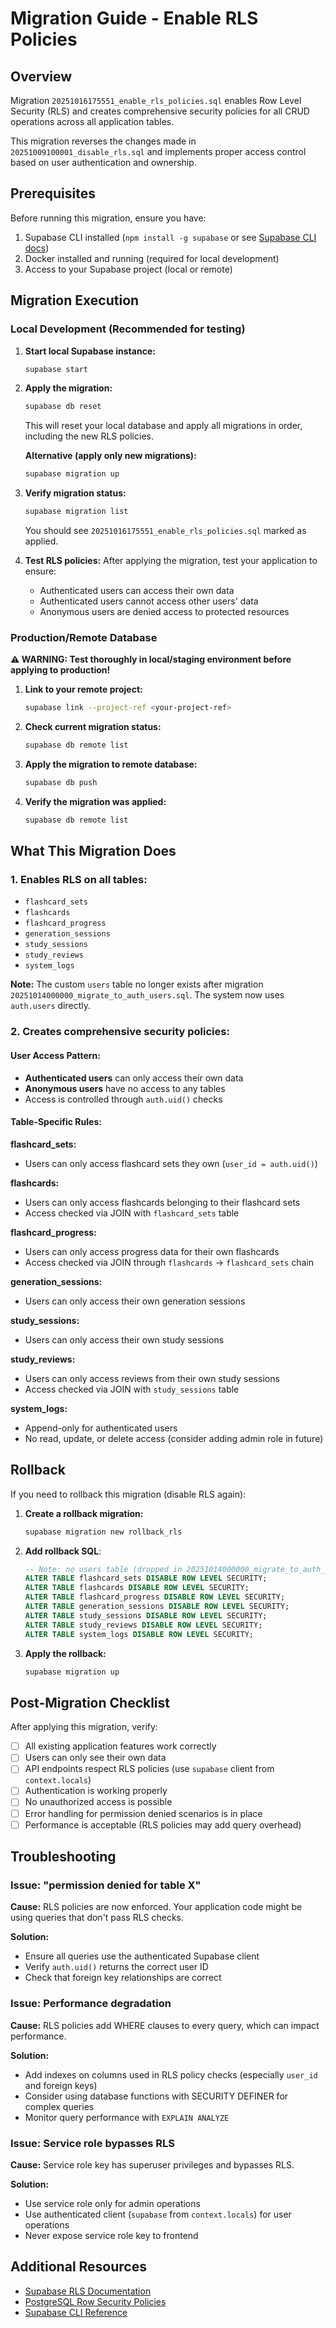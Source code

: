 # Migration Guide - Enable RLS Policies

## Overview

Migration `20251016175551_enable_rls_policies.sql` enables Row Level Security (RLS) and creates comprehensive security policies for all CRUD operations across all application tables.

This migration reverses the changes made in `20251009100001_disable_rls.sql` and implements proper access control based on user authentication and ownership.

## Prerequisites

Before running this migration, ensure you have:

1. Supabase CLI installed (`npm install -g supabase` or see [Supabase CLI docs](https://supabase.com/docs/guides/cli))
2. Docker installed and running (required for local development)
3. Access to your Supabase project (local or remote)

## Migration Execution

### Local Development (Recommended for testing)

1. **Start local Supabase instance:**
   ```bash
   supabase start
   ```

2. **Apply the migration:**
   ```bash
   supabase db reset
   ```
   This will reset your local database and apply all migrations in order, including the new RLS policies.

   **Alternative (apply only new migrations):**
   ```bash
   supabase migration up
   ```

3. **Verify migration status:**
   ```bash
   supabase migration list
   ```
   You should see `20251016175551_enable_rls_policies.sql` marked as applied.

4. **Test RLS policies:**
   After applying the migration, test your application to ensure:
   - Authenticated users can access their own data
   - Authenticated users cannot access other users' data
   - Anonymous users are denied access to protected resources

### Production/Remote Database

**⚠️ WARNING: Test thoroughly in local/staging environment before applying to production!**

1. **Link to your remote project:**
   ```bash
   supabase link --project-ref <your-project-ref>
   ```

2. **Check current migration status:**
   ```bash
   supabase db remote list
   ```

3. **Apply the migration to remote database:**
   ```bash
   supabase db push
   ```

4. **Verify the migration was applied:**
   ```bash
   supabase db remote list
   ```

## What This Migration Does

### 1. Enables RLS on all tables:
- `flashcard_sets`
- `flashcards`
- `flashcard_progress`
- `generation_sessions`
- `study_sessions`
- `study_reviews`
- `system_logs`

**Note:** The custom `users` table no longer exists after migration `20251014000000_migrate_to_auth_users.sql`. The system now uses `auth.users` directly.

### 2. Creates comprehensive security policies:

#### User Access Pattern:
- **Authenticated users** can only access their own data
- **Anonymous users** have no access to any tables
- Access is controlled through `auth.uid()` checks

#### Table-Specific Rules:

**flashcard_sets:**
- Users can only access flashcard sets they own (`user_id = auth.uid()`)

**flashcards:**
- Users can only access flashcards belonging to their flashcard sets
- Access checked via JOIN with `flashcard_sets` table

**flashcard_progress:**
- Users can only access progress data for their own flashcards
- Access checked via JOIN through `flashcards` → `flashcard_sets` chain

**generation_sessions:**
- Users can only access their own generation sessions

**study_sessions:**
- Users can only access their own study sessions

**study_reviews:**
- Users can only access reviews from their own study sessions
- Access checked via JOIN with `study_sessions` table

**system_logs:**
- Append-only for authenticated users
- No read, update, or delete access (consider adding admin role in future)

## Rollback

If you need to rollback this migration (disable RLS again):

1. **Create a rollback migration:**
   ```bash
   supabase migration new rollback_rls
   ```

2. **Add rollback SQL**:
   ```sql
   -- Note: no users table (dropped in 20251014000000_migrate_to_auth_users.sql)
   ALTER TABLE flashcard_sets DISABLE ROW LEVEL SECURITY;
   ALTER TABLE flashcards DISABLE ROW LEVEL SECURITY;
   ALTER TABLE flashcard_progress DISABLE ROW LEVEL SECURITY;
   ALTER TABLE generation_sessions DISABLE ROW LEVEL SECURITY;
   ALTER TABLE study_sessions DISABLE ROW LEVEL SECURITY;
   ALTER TABLE study_reviews DISABLE ROW LEVEL SECURITY;
   ALTER TABLE system_logs DISABLE ROW LEVEL SECURITY;
   ```

3. **Apply the rollback:**
   ```bash
   supabase migration up
   ```

## Post-Migration Checklist

After applying this migration, verify:

- [ ] All existing application features work correctly
- [ ] Users can only see their own data
- [ ] API endpoints respect RLS policies (use `supabase` client from `context.locals`)
- [ ] Authentication is working properly
- [ ] No unauthorized access is possible
- [ ] Error handling for permission denied scenarios is in place
- [ ] Performance is acceptable (RLS policies may add query overhead)

## Troubleshooting

### Issue: "permission denied for table X"

**Cause:** RLS policies are now enforced. Your application code might be using queries that don't pass RLS checks.

**Solution:** 
- Ensure all queries use the authenticated Supabase client
- Verify `auth.uid()` returns the correct user ID
- Check that foreign key relationships are correct

### Issue: Performance degradation

**Cause:** RLS policies add WHERE clauses to every query, which can impact performance.

**Solution:**
- Add indexes on columns used in RLS policy checks (especially `user_id` and foreign keys)
- Consider using database functions with SECURITY DEFINER for complex queries
- Monitor query performance with `EXPLAIN ANALYZE`

### Issue: Service role bypasses RLS

**Cause:** Service role key has superuser privileges and bypasses RLS.

**Solution:**
- Use service role only for admin operations
- Use authenticated client (`supabase` from `context.locals`) for user operations
- Never expose service role key to frontend

## Additional Resources

- [Supabase RLS Documentation](https://supabase.com/docs/guides/auth/row-level-security)
- [PostgreSQL Row Security Policies](https://www.postgresql.org/docs/current/ddl-rowsecurity.html)
- [Supabase CLI Reference](https://supabase.com/docs/reference/cli)

